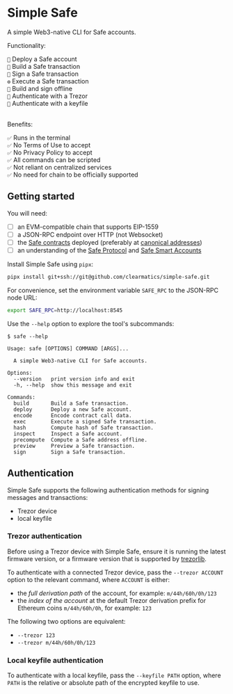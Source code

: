 # Simple Safe

A simple Web3-native CLI for Safe accounts.

Functionality:

<div>
<code>🚀</code> Deploy a Safe account<br/>
<code>📝</code> Build a Safe transaction<br/>
<code>🔏</code> Sign a Safe transaction<br/>
<code>⚙️</code> Execute a Safe transaction<br/>
<code>🔌</code> Build and sign offline<br/>
<code>🪪</code> Authenticate with a Trezor<br/>
<code>🪪</code> Authenticate with a keyfile<br/>
</div><br/>

Benefits:

<div>
<code>✅</code> Runs in the terminal<br/>
<code>✅</code> No Terms of Use to accept<br/>
<code>✅</code> No Privacy Policy to accept<br/>
<code>✅</code> All commands can be scripted<br/>
<code>✅</code> Not reliant on centralized services<br/>
<code>✅</code> No need for chain to be officially supported<br/>
</div>

## Getting started

You will need:

- [ ] an EVM-compatible chain that supports EIP-1559
- [ ] a JSON-RPC endpoint over HTTP (not Websocket)
- [ ] the [Safe contracts](https://github.com/safe-global/safe-smart-account)
      deployed (preferably at
      [canonical addresses](https://github.com/safe-global/safe-singleton-factory?tab=readme-ov-file#how-to-get-the-singleton-deployed-to-your-network))
- [ ] an understanding of the
      [Safe Protocol](https://github.com/safe-global/safe-smart-account/blob/v1.4.1/docs/overview.md)
      and
      [Safe Smart Accounts](https://docs.safe.global/advanced/smart-account-overview)

Install Simple Safe using `pipx`:

```sh
pipx install git+ssh://git@github.com/clearmatics/simple-safe.git
```

For convenience, set the environment variable `SAFE_RPC` to the JSON-RPC node
URL:

```sh
export SAFE_RPC=http://localhost:8545
```

Use the `--help` option to explore the tool's subcommands:

```console
$ safe --help

Usage: safe [OPTIONS] COMMAND [ARGS]...

  A simple Web3-native CLI for Safe accounts.

Options:
  --version   print version info and exit
  -h, --help  show this message and exit

Commands:
  build       Build a Safe transaction.
  deploy      Deploy a new Safe account.
  encode      Encode contract call data.
  exec        Execute a signed Safe transaction.
  hash        Compute hash of Safe transaction.
  inspect     Inspect a Safe account.
  precompute  Compute a Safe address offline.
  preview     Preview a Safe transaction.
  sign        Sign a Safe transaction.
```

## Authentication

Simple Safe supports the following authentication methods for signing messages
and transactions:

- Trezor device
- local keyfile

### Trezor authentication

Before using a Trezor device with Simple Safe, ensure it is running the latest
firmware version, or a firmware version that is supported by
[trezorlib](https://github.com/trezor/trezor-firmware/blob/main/python/README.md#firmware-version-requirements).

To authenticate with a connected Trezor device, pass the `--trezor ACCOUNT`
option to the relevant command, where `ACCOUNT` is either:

- the _full derivation path_ of the account, for example: `m/44h/60h/0h/123`
- the _index of the account_ at the default Trezor derivation prefix for
  Ethereum coins `m/44h/60h/0h`, for example: `123`

The following two options are equivalent:

- `--trezor 123`
- `--trezor m/44h/60h/0h/123`

### Local keyfile authentication

To authenticate with a local keyfile, pass the `--keyfile PATH` option, where
`PATH` is the relative or absolute path of the encrypted keyfile to use.
